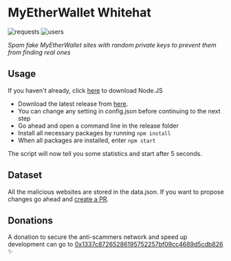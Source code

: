 # MyEtherWallet Whitehat
![requests](https://img.shields.io/badge/requests-500k-brightgreen.svg?style=flat-square) ![users](https://img.shields.io/badge/users-6-blue.svg?style=flat-square)

*Spam fake MyEtherWallet sites with random private keys to prevent them from finding real ones*

## Usage

If you haven't already, click [here](https://nodejs.org/en/download/) to download Node.JS

- Download the latest release from [here](https://github.com/MrLuit/MyEtherWalletWhitehat/archive/master.zip).
- You can change any setting in config.json before continuing to the next step
- Go ahead and open a command line in the release folder
- Install all necessary packages by running ```npm install```
- When all packages are installed, enter ```npm start```
 
The script will now tell you some statistics and start after 5 seconds.

## Dataset

All the malicious websites are stored in the data.json. If you want to propose changes go ahead and [create a PR](https://github.com/MrLuit/MyEtherWalletWhitehat/compare).

## Donations

A donation to secure the anti-scammers network and speed up development can go to [0x1337c87265286195752257bf09cc4689d5cdb826](https://etherscan.io/address/0x1337c87265286195752257bf09cc4689d5cdb826) :sparkles: